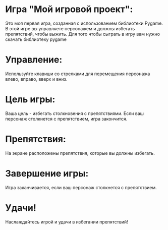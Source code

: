 # Игра "Мой игровой проект":
Это моя первая игра, созданная с использованием библиотеки Pygame. В этой игре вы управляете персонажем и должны избегать препятствий, чтобы выжить.
Для того чтобы сыграть в игру вам нужно скачать библиотеку pygame

# Управление:
Используйте клавиши со стрелками для перемещения персонажа влево, вправо, вверх и вниз.

# Цель игры:
Ваша цель - избегать столкновения с препятствиями. Если ваш персонаж столкнется с препятствием, игра закончится.

# Препятствия:
На экране расположены препятствия, которые вы должны избегать.

# Завершение игры:
Игра заканчивается, если ваш персонаж столкнется с препятствием. 

# Удачи!
Наслаждайтесь игрой и удачи в избегании препятствий!